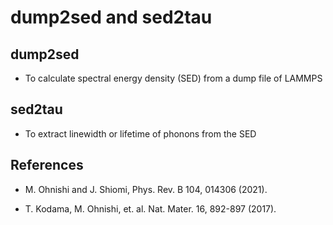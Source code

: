 dump2sed and sed2tau
=========================

dump2sed
------------

* To calculate spectral energy density (SED) from a dump file of LAMMPS

sed2tau
-------------

* To extract linewidth or lifetime of phonons from the SED


References
--------------

* M. Ohnishi and J. Shiomi, Phys. Rev. B 104, 014306 (2021).

* T. Kodama, M. Ohnishi, et. al. Nat. Mater. 16, 892-897 (2017).

